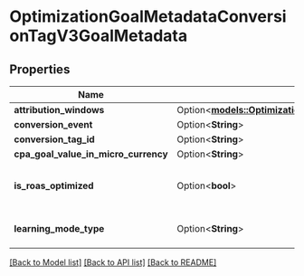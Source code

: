 # OptimizationGoalMetadataConversionTagV3GoalMetadata

## Properties

Name | Type | Description | Notes
------------ | ------------- | ------------- | -------------
**attribution_windows** | Option<[**models::OptimizationGoalMetadataConversionTagV3GoalMetadataAttributionWindows**](OptimizationGoalMetadata_conversion_tag_v3_goal_metadata_attribution_windows.md)> |  | [optional]
**conversion_event** | Option<**String**> |  | [optional]
**conversion_tag_id** | Option<**String**> |  | [optional]
**cpa_goal_value_in_micro_currency** | Option<**String**> |  | [optional]
**is_roas_optimized** | Option<**bool**> | ROAS optimization is not supported | [optional]
**learning_mode_type** | Option<**String**> | Conversion learning model type | [optional]

[[Back to Model list]](../README.md#documentation-for-models) [[Back to API list]](../README.md#documentation-for-api-endpoints) [[Back to README]](../README.md)


